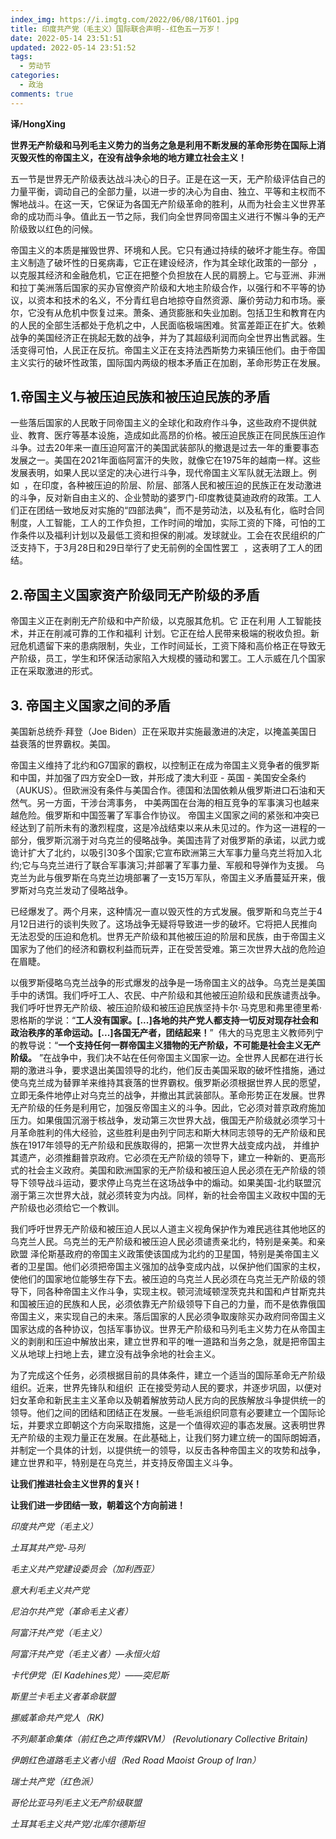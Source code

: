 ```yaml
---
index_img: https://i.imgtg.com/2022/06/08/1T6O1.jpg
title: 印度共产党（毛主义）国际联合声明--红色五一万岁！
date: 2022-05-14 23:51:51
updated: 2022-05-14 23:51:52
tags:
  - 劳动节
categories:
  - 政治
comments: true
---
```

**译/HongXing**

**世界无产阶级和马列毛主义势力的当务之急是利用不断发展的革命形势在国际上消灭毁灭性的帝国主义，在没有战争余地的地方建立社会主义！**

五一节是世界无产阶级表达战斗决心的日子。正是在这一天，无产阶级评估自己的力量平衡，调动自己的全部力量，以进一步的决心为自由、独立、平等和主权而不懈地战斗。在这一天，它保证为各国无产阶级革命的胜利，从而为社会主义世界革命的成功而斗争。值此五一节之际，我们向全世界同帝国主义进行不懈斗争的无产阶级致以红色的问候。

帝国主义的本质是摧毁世界、环境和人民。它只有通过持续的破坏才能生存。帝国主义制造了破坏性的日冕病毒，它正在建设经济，作为其全球化政策的一部分  ，以克服其经济和金融危机，它正在把整个负担放在人民的肩膀上。它与亚洲、非洲和拉丁美洲落后国家的买办官僚资产阶级和大地主阶级合作，以强行和不平等的协议，以资本和技术的名义，不分青红皂白地掠夺自然资源、廉价劳动力和市场。豪尔，它没有从危机中恢复过来。萧条、通货膨胀和失业加剧。包括卫生和教育在内的人民的全部生活都处于危机之中，人民面临极端困难。贫富差距正在扩大。依赖战争的美国经济正在挑起无数的战争，并为了其超级利润而向全世界出售武器。生活变得可怕，人民正在反抗。帝国主义正在支持法西斯势力来镇压他们。由于帝国主义实行的破坏性政策，国际国内两级的根本矛盾正在加剧，革命形势正在发展。

## 1.帝国主义与被压迫民族和被压迫民族的矛盾

一些落后国家的人民敢于同帝国主义的全球化和政府作斗争，这些政府不提供就业、教育、医疗等基本设施，造成如此高昂的价格。被压迫民族正在同民族压迫作斗争。过去20年来一直压迫阿富汗的美国武装部队的撤退是过去一年的重要事态发展之一。美国在2021年面临阿富汗的失败，就像它在1975年的越南一样。这些发展表明，如果人民以坚定的决心进行斗争，现代帝国主义军队就无法跟上。例如  ，在印度，各种被压迫的阶层、阶层、部落人民和被压迫的民族正在发动激进的斗争，反对新自由主义的、企业赞助的婆罗门-印度教徒莫迪政府的政策。工人们正在团结一致地反对实施的“四部法典”，而不是劳动法，以及私有化，临时合同制度，人工智能，工人的工作负担，工作时间的增加，实际工资的下降，可怕的工作条件以及福利计划以及最低工资和担保的削减。发球就业。工会在农民组织的广泛支持下，于3月28日和29日举行了史无前例的全国性罢工  ，这表明了工人的团结。

## 2.帝国主义国家资产阶级同无产阶级的矛盾

帝国主义正在剥削无产阶级和中产阶级，以克服其危机。它 正在利用 人工智能技术，并正在削减可靠的工作和福利 计划。它正在给人民带来极端的税收负担。新冠危机遗留下来的患病限制，失业，工作时间延长，工资下降和高价格正在导致无产阶级，员工，学生和环保活动家陷入大规模的骚动和罢工。工人示威在几个国家正在采取激进的形式。

## 3. 帝国主义国家之间的矛盾

美国新总统乔·拜登（Joe Biden）正在采取并实施最激进的决定，以掩盖美国日益衰落的世界霸权。美国。

帝国主义维持了北约和G7国家的霸权，以控制正在成为帝国主义竞争者的俄罗斯和中国，并加强了四方安全D一致，并形成了澳大利亚 - 英国 - 美国安全条约（AUKUS）。但欧洲没有条件与美国合作。德国和法国依赖从俄罗斯进口石油和天然气。另一方面，干涉台湾事务， 中美两国在台海的相互竞争的军事演习也越来越危险。俄罗斯和中国签署了军事合作协议。 帝国主义国家之间的紧张和冲突已经达到了前所未有的激烈程度，这是冷战结束以来从未见过的。作为这一进程的一部分，俄罗斯沉溺于对乌克兰的侵略战争。美国违背了对俄罗斯的承诺，以武力或诡计扩大了北约，以吸引30多个国家;它宣布欧洲第三大军事力量乌克兰将加入北约;它与乌克兰进行了联合军事演习;并部署了军事力量、军舰和导弹作为支援。 乌克兰为此与俄罗斯在乌克兰边境部署了一支15万军队，帝国主义矛盾蔓延开来，俄罗斯对乌克兰发动了侵略战争。

已经爆发了。两个月来，这种情况一直以毁灭性的方式发展。俄罗斯和乌克兰于4月12日进行的谈判失败了。这场战争无疑将导致进一步的破坏。它将把人民推向无法忍受的压迫和危机。世界无产阶级和其他被压迫的阶层和民族，由于帝国主义国家为了他们的经济和霸权利益而玩弄，正在受苦受难。第三次世界大战的危险迫在眉睫。

以俄罗斯侵略乌克兰战争的形式爆发的战争是一场帝国主义的战争。乌克兰是美国手中的诱饵。我们呼吁工人、农民、中产阶级和其他被压迫阶级和民族谴责战争。我们呼吁世界无产阶级、被压迫阶级和被压迫民族坚持卡尔·马克思和弗里德里希·恩格斯的学说：“**工人没有国家。\[...]各地的共产党人都支持一切反对现存社会和政治秩序的革命运动。\[...]各国无产者，团结起来！**”  伟大的马克思主义教师列宁的教导说：“**一个支持任何一群帝国主义猎物的无产阶级，不可能是社会主义无产阶级。** ”在战争中，我们决不站在任何帝国主义国家一边。全世界人民都在进行长期的激进斗争，要求退出美国领导的北约，他们反击美国采取的破坏性措施，通过使乌克兰成为替罪羊来维持其衰落的世界霸权。俄罗斯必须根据世界人民的愿望，立即无条件地停止对乌克兰的战争，并撤出其武装部队。革命形势正在发展。世界无产阶级的任务是利用它，加强反帝国主义的斗争。因此，它必须对普京政府施加压力。如果俄国沉溺于核战争，发动第三次世界大战，俄国无产阶级就必须学习十月革命胜利的伟大经验，这些胜利是由列宁同志和斯大林同志领导的无产阶级和民族在1917年领导的无产阶级和民族取得的，把第一次世界大战变成内战， 并维护其遗产，必须推翻普京政府。它必须在无产阶级的领导下，建立一种新的、更高形式的社会主义政府。美国和欧洲国家的无产阶级和被压迫人民必须在无产阶级的领导下领导战斗运动，要求停止乌克兰在这场战争中的煽动。如果美国-北约联盟沉溺于第三次世界大战，就必须转变为内战。同样，新的社会帝国主义政权中国的无产阶级也必须给它一个教训。

我们呼吁世界无产阶级和被压迫人民以人道主义视角保护作为难民逃往其他地区的乌克兰人民。乌克兰的无产阶级和被压迫人民必须谴责亲北约，特别是亲美。和亲欧盟 泽伦斯基政府的帝国主义政策使该国成为北约的卫星国，特别是美帝国主义者的卫星国。他们必须把帝国主义强加的战争变成内战，以保护他们国家的主权，使他们的国家地位能够生存下去。被压迫的乌克兰人民必须在乌克兰无产阶级的领导下，同各种帝国主义作斗争，实现主权。顿河流域顿涅茨克共和国和卢甘斯克共和国被压迫的民族和人民，必须依靠无产阶级领导下自己的力量，而不是依靠俄国帝国主义，来实现自己的未来。落后国家的人民必须争取废除买办政府同帝国主义国家达成的各种协议，包括军事协议。世界无产阶级和马列毛主义势力在从帝国主义的剥削和压迫中解放出来，建立世界和平的唯一道路和当务之急，就是把帝国主义从地球上扫地上去，建立没有战争余地的社会主义。

为了完成这个任务，必须根据目前的具体条件，建立一个适当的国际革命无产阶级组织。近来，世界先锋队和组织  正在接受劳动人民的要求，并逐步巩固，以便对妇女革命和新民主主义革命以及朝着解放劳动人民方向的民族解放斗争提供统一的领导。他们之间的团结和团结正在发展。一些毛派组织同意有必要建立一个国际论坛，并要求立即朝这个方向采取措施，这是一个值得欢迎的事态发展。这表明世界无产阶级的主观力量正在发展。在此基础上，让我们努力建立统一的国际朗姆酒，并制定一个具体的计划，以提供统一的领导，以反击各种帝国主义的攻势和战争，建立世界和平，特别是在乌克兰，并支持反帝国主义斗争。

**让我们推进社会主义世界的复兴！**

**让我们进一步团结一致，朝着这个方向前进！**



*印度共产党（毛主义）*

*土耳其共产党-马列*

*毛主义共产党建设委员会（加利西亚）*

*意大利毛主义共产党*

*尼泊尔共产党（革命毛主义者）*

*阿富汗共产党（毛主义）*

*阿富汗共产党（毛主义者）—永恒火焰*

*卡代伊党（El Kadehines党）——突尼斯*

*斯里兰卡毛主义者革命联盟*

*挪威革命共产党人（RK)*

*不列颠革命集体（前红色之声传媒RVM） (Revolutionary Collective Britain)*

*伊朗红色道路毛主义者小组（Red Road Maoist Group of Iran）*

*瑞士共产党（红色派）*

*哥伦比亚马列毛主义无产阶级联盟*

*土耳其毛主义共产党/北库尔德斯坦*